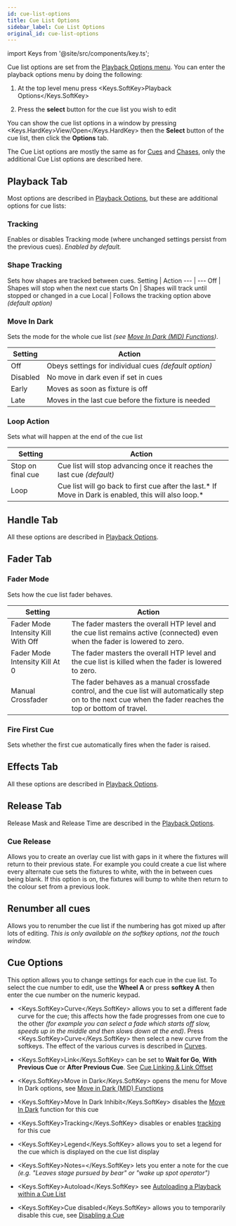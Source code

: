 ```yaml
---
id: cue-list-options
title: Cue List Options
sidebar_label: Cue List Options
original_id: cue-list-options
---
```


import Keys from '@site/src/components/key.ts';

Cue list options are set from the [Playback Options menu](../cues/playback-options.md). You can enter
the playback options menu by doing the following:

1. At the top level menu press <Keys.SoftKey>Playback Options</Keys.SoftKey>

2. Press the <strong>select</strong> button for the cue list you wish to edit

You can show the cue list options in a window by pressing <Keys.HardKey>View/Open</Keys.HardKey>
then the <strong>Select</strong> button of the cue list, then click the <strong>Options</strong> tab.

The Cue List options are mostly the same as for [Cues](../cues/playback-options.md) and [Chases](../chases/chase-options.md), only
the additional Cue List options are described here.

## Playback Tab

Most options are described in [Playback Options](../cues/playback-options.md), but these
are additional options for cue lists:

### Tracking
Enables or disables Tracking mode (where unchanged
settings persist from the previous cues). *Enabled by default.*

### Shape Tracking
Sets how shapes are tracked between cues.
Setting | Action
--- | ---
Off | Shapes will stop when the next cue starts
On | Shapes will track until stopped or changed in a cue
Local | Follows the tracking option above *(default option)*

### Move In Dark
Sets the mode for the whole cue list *(see [Move In Dark (MID) Functions](cue-list-playback.md#move-in-dark-mid-functions))*.

Setting | Action
--- | ---
Off | Obeys settings for individual cues *(default option)*
Disabled | No move in dark even if set in cues
Early | Moves as soon as fixture is off
Late | Moves in the last cue before the fixture is needed

### Loop Action
Sets what will happen at the end of the cue list

Setting | Action
--- | ---
Stop on final cue | Cue list will stop advancing once it reaches the last cue *(default)*
Loop | Cue list will go back to first cue after the last.* If Move in Dark is enabled, this will also loop.*

## Handle Tab

All these options are described in [Playback Options](../cues/playback-options.md#handle-tab).

## Fader Tab

### Fader Mode
Sets how the cue list fader behaves.

Setting | Action
--- | ---
Fader Mode Intensity Kill With Off | The fader masters the overall HTP level and the cue list remains active (connected) even when the fader is lowered to zero.
Fader Mode Intensity Kill At 0 | The fader masters the overall HTP level and the cue list is killed when the fader is lowered to zero.
Manual Crossfader | The fader behaves as a manual crossfade control, and the cue list will automatically step on to the next cue when the fader reaches the top or bottom of travel.

### Fire First Cue
Sets whether the first cue automatically fires when
the fader is raised.

## Effects Tab

All these options are described in [Playback Options](../cues/playback-options.md#effects-tab).

## Release Tab

Release Mask and Release Time are described in the [Playback Options](../cues/playback-options.md#release-tab).

### Cue Release
Allows you to create an overlay cue list with gaps in
it where the fixtures will return to their previous state. For example
you could create a cue list where every alternate cue sets the fixtures
to white, with the in between cues being blank. If this option is on,
the fixtures will bump to white then return to the colour set from a
previous look.

## Renumber all cues

Allows you to renumber the cue list if the numbering has got mixed up
after lots of editing. *This is only available on the softkey options,
not the touch window.*

## Cue Options

This option allows you to change settings for each cue in the cue list.
To select the cue number to edit, use the <strong>Wheel A</strong> or press
<strong>softkey A</strong> then enter the cue number on the numeric keypad.

-   <Keys.SoftKey>Curve</Keys.SoftKey> allows you to set a different fade curve for the cue; this
    affects how the fade progresses from one cue to the other *(for
    example you can select a fade which starts off slow, speeds up in
    the middle and then slows down at the end)*. Press <Keys.SoftKey>Curve</Keys.SoftKey> then
    select a new curve from the softkeys. The effect of the various
    curves is described in [Curves](../system-settings/curves.md).

-   <Keys.SoftKey>Link</Keys.SoftKey> can be set to <strong>Wait for Go</strong>, <strong>With Previous Cue</strong> or **After
    Previous Cue**. See [Cue Linking & Link Offset](cue-list-timing.md#cue-linking--link-offset)

-   <Keys.SoftKey>Move in Dark</Keys.SoftKey> opens the menu for Move In Dark options, see
    [Move in Dark (MID) Functions](cue-list-playback.md#move-in-dark-mid-functions)

-   <Keys.SoftKey>Move In Dark Inhibit</Keys.SoftKey> disables the
    [Move In Dark](cue-list-playback.md#move-in-dark-mid-functions) function for this
    cue

-   <Keys.SoftKey>Tracking</Keys.SoftKey> disables or enables [tracking](cue-list-playback.md#tracking) for this cue

-   <Keys.SoftKey>Legend</Keys.SoftKey> allows you to set a legend for the cue which is displayed
    on the cue list display

-   <Keys.SoftKey>Notes=</Keys.SoftKey> lets you enter a note for the cue *(e.g. "Leaves stage pursued
    by bear" or "wake up spot operator")*

-   <Keys.SoftKey>Autoload</Keys.SoftKey> see [Autoloading a Playback within a Cue List](creating-a-cue-list.md#autoloading-a-playback-within-a-cue-list)

-   <Keys.SoftKey>Cue disabled</Keys.SoftKey> allows you to temporarily disable this cue, see
    [Disabling a Cue](editing-cue-lists.md#disabling-a-cue)